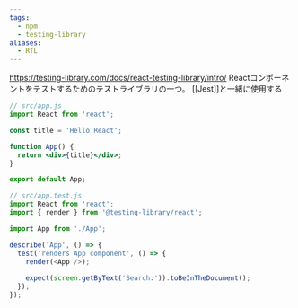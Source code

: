```yaml
---
tags:
  - npm
  - testing-library
aliases:
  - RTL
---
```

https://testing-library.com/docs/react-testing-library/intro/
Reactコンポーネントをテストするためのテストライブラリの一つ。
[[Jest]]と一緒に使用する

```jsx
// src/app.js
import React from 'react';

const title = 'Hello React';

function App() {
  return <div>{title}</div>;
}

export default App;
```
```js
// src/app.test.js
import React from 'react';
import { render } from '@testing-library/react';

import App from './App';

describe('App', () => {
  test('renders App component', () => {
    render(<App />);
    
	expect(screen.getByText('Search:')).toBeInTheDocument();
  });
});

```
